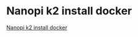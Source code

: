 # Nanopi k2 install docker
[Nanopi k2 install docker](https://aiwithcloud.com/2022/09/16/nanopi_k2_install_docker/)